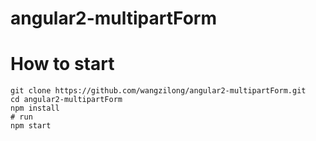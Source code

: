 # angular2-multipartForm

# How to start
```
git clone https://github.com/wangzilong/angular2-multipartForm.git
cd angular2-multipartForm
npm install
# run
npm start
```
